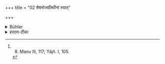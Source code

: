 +++
title = "02 शेषभोज्यतिथीनां स्यात्"

+++

<details><summary>Bühler</summary>

2. He shall eat after his guests. [^1] 


[^1]:  8. Manu III, 117; Yājñ. I, 105.
</details>

<details><summary>हरदत्त-टीका</summary>

## सूत्रम्
शेषभोज्यतिथीनां स्यात् ॥ २ ॥  
### टिप्पनी
'अतिथीनेवाग्रे भोजये (२.४.११.)दित्येव सिद्धे वचनमिदं प्रमादाद्यन्न दत्तमतिथये, तन्न भुञ्जीतेत्येवमर्थम् ॥ २ ॥
</details>
